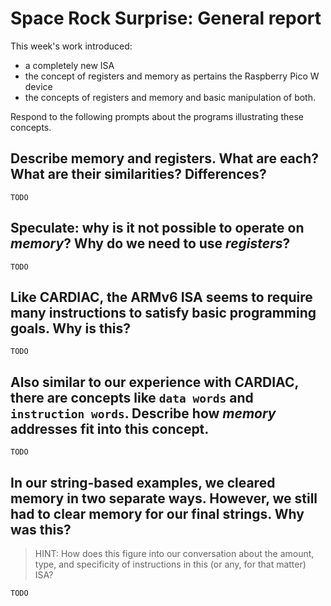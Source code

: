 # Space Rock Surprise: General report

This week's work introduced:

* a completely new ISA
* the concept of registers and memory as pertains the Raspberry Pico W device
* the concepts of registers and memory and basic manipulation of both.

Respond to the following prompts about the programs illustrating these concepts.

## Describe memory and registers. What are each? What are their similarities? Differences?

`TODO`

## Speculate: why is it not possible to operate on _memory_? Why do we need to use _registers_?

`TODO`

## Like CARDIAC, the ARMv6 ISA seems to require many instructions to satisfy basic programming goals. Why is this?

`TODO`

## Also similar to our experience with CARDIAC, there are concepts like `data words` and `instruction words`. Describe how _memory_ addresses fit into this concept.

`TODO`

## In our string-based examples, we cleared memory in two separate ways. However, we still had to clear memory for our final strings. Why was this?

> HINT: How does this figure into our conversation about the amount, type, and specificity of instructions in this (or any, for that matter) ISA?

`TODO`